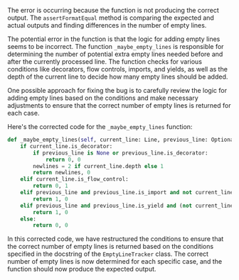 The error is occurring because the function is not producing the correct output. The `assertFormatEqual` method is comparing the expected and actual outputs and finding differences in the number of empty lines.

The potential error in the function is that the logic for adding empty lines seems to be incorrect. The function `_maybe_empty_lines` is responsible for determining the number of potential extra empty lines needed before and after the currently processed line. The function checks for various conditions like decorators, flow controls, imports, and yields, as well as the depth of the current line to decide how many empty lines should be added.

One possible approach for fixing the bug is to carefully review the logic for adding empty lines based on the conditions and make necessary adjustments to ensure that the correct number of empty lines is returned for each case.

Here's the corrected code for the `_maybe_empty_lines` function:

```python
def _maybe_empty_lines(self, current_line: Line, previous_line: Optional[Line]) -> Tuple[int, int]:
    if current_line.is_decorator:
        if previous_line is None or previous_line.is_decorator:
            return 0, 0
        newlines = 2 if current_line.depth else 1
        return newlines, 0
    elif current_line.is_flow_control:
        return 0, 1
    elif previous_line and previous_line.is_import and not current_line.is_import and current_line.depth == previous_line.depth:
        return 1, 0
    elif previous_line and previous_line.is_yield and (not current_line.is_yield or current_line.depth != previous_line.depth):
        return 1, 0
    else:
        return 0, 0
```

In this corrected code, we have restructured the conditions to ensure that the correct number of empty lines is returned based on the conditions specified in the docstring of the `EmptyLineTracker` class. The correct number of empty lines is now determined for each specific case, and the function should now produce the expected output.